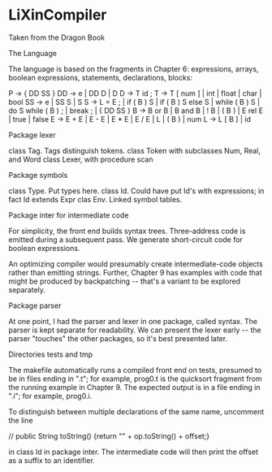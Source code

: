 # LiXinCompiler

Taken from the Dragon Book

The Language

The language is based on the fragments in Chapter 6: expressions, arrays,
boolean expressions, statements, declarations, blocks:

P  ->  { DD SS }
DD ->  e | DD D | D
D  ->  T id ;
T  ->  T [ num ] | int | float | char | bool
SS ->  e | SS S | S
S  ->  L = E ; | if ( B ) S | if ( B ) S else S | while ( B ) S
   |   do S while ( B ) ; | break ; | { DD SS }
B  ->  B or B | B and B | ! B | ( B ) | E rel E | true | false
E  ->  E + E | E - E | E * E | E / E | L | ( B ) | num
L  ->  L [ B ] | id


Package lexer

class Tag. Tags distinguish tokens.
class Token with subclasses Num, Real, and Word
class Lexer, with procedure scan


Package symbols

class Type.  Put types here.
class Id.  Could have put Id's with expressions; in fact Id extends Expr
clas Env.  Linked symbol tables.


Package inter for intermediate code

For simplicity, the front end builds syntax trees.  Three-address code is
emitted during a subsequent pass.  We generate short-circuit code for
boolean expressions.

An optimizing compiler would presumably create intermediate-code objects
rather than emitting strings.  Further, Chapter 9 has examples with code
that might be produced by backpatching -- that's a variant to be explored
separately.

Package parser

At one point, I had the parser and lexer in one package, called syntax.
The parser is kept separate for readability.  We can present the lexer
early -- the parser "touches" the other packages, so it's best presented
later.

Directories tests and tmp

The makefile automatically runs a compiled front end on tests, presumed
to be in files ending in ".t"; for example, prog0.t is the quicksort
fragment from the running example in Chapter 9.  The expected output is
in a file ending in ".i"; for example, prog0.i.

To distinguish between multiple declarations of the same name, uncomment
the line

//	public String toString() {return "" + op.toString() + offset;}

in class Id in package inter.  The intermediate code will then print the
offset as a suffix to an identifier.

